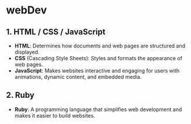 # webDev

## 1. HTML / CSS / JavaScript

- **HTML**: Determines how documents and web pages are structured and displayed.
- **CSS** (Cascading Style Sheets): Styles and formats the appearance of web pages.
- **JavaScript**: Makes websites interactive and engaging for users with animations, dynamic content, and embedded media.

## 2. Ruby

- **Ruby**: A programming language that simplifies web development and makes it easier to build websites.
